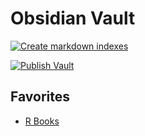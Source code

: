 # Obsidian Vault

[![Create markdown indexes](https://github.com/jimbrig/obsidian_published/actions/workflows/index.yml/badge.svg)](https://github.com/jimbrig/obsidian_published/actions/workflows/index.yml)

[![Publish Vault](https://github.com/jimbrig/obsidian_published/actions/workflows/publish.yml/badge.svg)](https://github.com/jimbrig/obsidian_published/actions/workflows/publish.yml)

## Favorites

- [R Books](https://github.com/jimbrig/obsidian_vault/blob/master/R/R%20Books.md)
